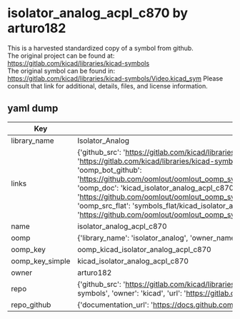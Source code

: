 # isolator_analog_acpl_c870 by arturo182  
This is a harvested standardized copy of a symbol from github.  
The original project can be found at:  
https://gitlab.com/kicad/libraries/kicad-symbols  
The original symbol can be found in:
https://gitlab.com/kicad/libraries/kicad-symbols/Video.kicad_sym
Please consult that link for additional, details, files, and license information.  
## yaml dump  
| Key | Value |  
| --- | --- |  
| library_name | Isolator_Analog |  
| links | {'github_src': 'https://gitlab.com/kicad/libraries/kicad-symbols/Video.kicad_sym', 'github_src_repo': 'https://gitlab.com/kicad/libraries/kicad-symbols', 'oomp_bot': 'kicad_isolator_analog_acpl_c870/working', 'oomp_bot_github': 'https://github.com/oomlout/oomlout_oomp_symbol_bot/tree/main/kicad_isolator_analog_acpl_c870/working', 'oomp_doc': 'kicad_isolator_analog_acpl_c870/working', 'oomp_doc_github': 'https://github.com/oomlout/oomlout_oomp_symbol_doc/tree/main/kicad_isolator_analog_acpl_c870/working', 'oomp_src_flat': 'symbols_flat/kicad_isolator_analog_acpl_c870/working', 'oomp_src_flat_github': 'https://github.com/oomlout/oomlout_oomp_symbol_src/tree/main/kicad_isolator_analog_acpl_c870/working'} |  
| name | isolator_analog_acpl_c870 |  
| oomp | {'library_name': 'isolator_analog', 'owner_name': 'kicad', 'symbol_name': 'isolator_analog_acpl_c870'} |  
| oomp_key | oomp_kicad_isolator_analog_acpl_c870 |  
| oomp_key_simple | kicad_isolator_analog_acpl_c870 |  
| owner | arturo182 |  
| repo | {'github_src': 'https://gitlab.com/kicad/libraries/kicad-symbols/Video.kicad_sym', 'name': 'libraries/kicad-symbols', 'owner': 'kicad', 'url': 'https://gitlab.com/kicad/libraries/kicad-symbols'} |  
| repo_github | {'documentation_url': 'https://docs.github.com/rest/repos/repos#get-a-repository', 'message': 'Not Found'} |  

